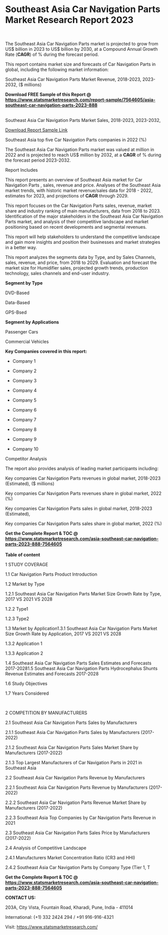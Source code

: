 <h1>Southeast Asia Car Navigation Parts Market Research Report 2023</h1><br/><p>The Southeast Asia Car Navigation Parts market is projected to grow from US$ billion in 2023 to US$ billion by 2030, at a Compound Annual Growth Rate (<strong>CAGR</strong>) of % during the forecast period.</p><p>
 
 This report contains market size and forecasts of Car Navigation Parts in global, including the following market information:</p><p>
 
 Southeast Asia Car Navigation Parts Market Revenue, 2018-2023, 2023-2032, ($ millions)</p><div><b>Download FREE Sample of this Report @ <a href="https://www.statsmarketresearch.com/download-free-sample/7564605/asia-southeast-car-navigation-parts-2023-888">https://www.statsmarketresearch.com/report-sample/7564605/asia-southeast-car-navigation-parts-2023-888</a></b></div><br><p>
 
 Southeast Asia Car Navigation Parts Market Sales, 2018-2023, 2023-2032,</p><p><a href="https://www.statsmarketresearch.com/download-free-sample/7564605/asia-southeast-car-navigation-parts-2023-888">Download Report Sample Link</a></p><p>
 
 Southeast Asia top five Car Navigation Parts companies in 2022 (%)</p><p>
 
 The Southeast Asia Car Navigation Parts market was valued at million in 2022 and is projected to reach US$ million by 2032, at a <strong>CAGR</strong> of % during the forecast period 2023-2032.</p><p>
 
 Report Includes</p><p>
 
 This report presents an overview of Southeast Asia market for Car Navigation Parts , sales, revenue and price. Analyses of the Southeast Asia market trends, with historic market revenue/sales data for 2018 - 2022, estimates for 2023, and projections of <strong>CAGR</strong> through 2029.</p><p>
 
 This report focuses on the Car Navigation Parts sales, revenue, market share and industry ranking of main manufacturers, data from 2018 to 2023. Identification of the major stakeholders in the Southeast Asia Car Navigation Parts market, and analysis of their competitive landscape and market positioning based on recent developments and segmental revenues.</p><p>
 
 This report will help stakeholders to understand the competitive landscape and gain more insights and position their businesses and market strategies in a better way.</p><p>
 
 This report analyzes the segments data by Type, and by Sales Channels, sales, revenue, and price, from 2018 to 2029. Evaluation and forecast the market size for Humidifier sales, projected growth trends, production technology, sales channels and end-user industry.</p><p>
 
  <strong>Segment by Type</strong></p><p>
 
 DVD-Based</p><p>Data-Based</p><p>GPS-Bsed</p><p>
 
 <strong> Segment <strong><strong>by Applications</strong></strong></strong></p><p>
 
 Passenger Cars</p><p>Commercial Vehicles</p><p><strong>Key Companies covered in this report:</strong></p><p>
 
 </p><ul><p></p><li>Company 1</li><p></p><li>Company 2</li><p></p><li>Company 3</li><p></p><li>Company 4</li><p></p><li>Company 5</li><p></p><li>Company 6</li><p></p><li>Company 7</li><p></p><li>Company 8</li><p></p><li>Company 9</li><p></p><li>Company 10</li><p></p></ul><p>Competitor Analysis</p><p>
 
 The report also provides analysis of leading market participants including:</p><p>
 
 Key companies Car Navigation Parts revenues in global market, 2018-2023 (Estimated), ($ millions)</p><p>
 
 Key companies Car Navigation Parts revenues share in global market, 2022 (%)</p><p>
 
 Key companies Car Navigation Parts sales in global market, 2018-2023 (Estimated),</p><p>
 
 Key companies Car Navigation Parts sales share in global market, 2022 (%)</p><div><b>Get the Complete Report & TOC @ <a href="https://www.statsmarketresearch.com/asia-southeast-car-navigation-parts-2023-888-7564605">https://www.statsmarketresearch.com/asia-southeast-car-navigation-parts-2023-888-7564605</a></b></div><br><b>Table of content</b><p>1 STUDY COVERAGE<br />
 
 1.1 Car Navigation Parts Product Introduction<br />
 
 1.2 Market by Type<br />
 
 1.2.1 Southeast Asia Car Navigation Parts Market Size Growth Rate by Type, 2017 VS 2021 VS 2028<br />
 
 1.2.2 Type1<br />
 
 1.2.3 Type2<br />
 
 1.3 Market by Application1.3.1 Southeast Asia Car Navigation Parts Market Size Growth Rate by Application, 2017 VS 2021 VS 2028<br />
 
 1.3.2 Application 1<br />
 
 1.3.3 Application 2<br />
 
 1.4 Southeast Asia Car Navigation Parts Sales Estimates and Forecasts 2017-20281.5 Southeast Asia Car Navigation Parts Hydrocephalus Shunts Revenue Estimates and Forecasts 2017-2028<br />
 
 1.6 Study Objectives<br />
 
 1.7 Years Considered<br />
 
 <br />
 
 2 COMPETITION BY MANUFACTURERS<br />
 
 2.1 Southeast Asia Car Navigation Parts Sales by Manufacturers<br />
 
 2.1.1 Southeast Asia Car Navigation Parts Sales by Manufacturers (2017-2022)<br />
 
 2.1.2 Southeast Asia Car Navigation Parts Sales Market Share by Manufacturers (2017-2022)<br />
 
 2.1.3 Top Largest Manufacturers of Car Navigation Parts in 2021 in Southeast Asia<br />
 
 2.2 Southeast Asia Car Navigation Parts Revenue by Manufacturers<br />
 
 2.2.1 Southeast Asia Car Navigation Parts Revenue by Manufacturers (2017-2022)<br />
 
 2.2.2 Southeast Asia Car Navigation Parts Revenue Market Share by Manufacturers (2017-2022)<br />
 
 2.2.3 Southeast Asia Top Companies by Car Navigation Parts Revenue in 2021<br />
 
 2.3 Southeast Asia Car Navigation Parts Sales Price by Manufacturers (2017-2022)<br />
 
 2.4 Analysis of Competitive Landscape<br />
 
 2.4.1 Manufacturers Market Concentration Ratio (CR3 and HHI)<br />
 
 2.4.2 Southeast Asia Car Navigation Parts by Company Type (Tier 1, T<br><div><b>Get the Complete Report & TOC @ <a href="https://www.statsmarketresearch.com/asia-southeast-car-navigation-parts-2023-888-7564605">https://www.statsmarketresearch.com/asia-southeast-car-navigation-parts-2023-888-7564605</a></b></div></p>
 
 <b>CONTACT US:</b><br>
 
 203A, City Vista, Fountain Road, Kharadi, Pune, India - 411014 <br>
 
 International: (+1) 332 2424 294 / +91 916-916-4321<br>
 
 Visit: <a href="https://www.statsmarketresearch.com/">https://www.statsmarketresearch.com/</a>
 
 <br>